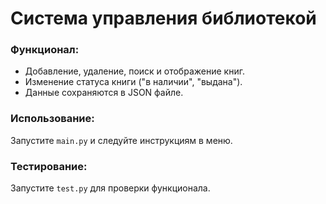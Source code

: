 # Система управления библиотекой

### Функционал:
- Добавление, удаление, поиск и отображение книг.
- Изменение статуса книги ("в наличии", "выдана").
- Данные сохраняются в JSON файле.

### Использование:
Запустите `main.py` и следуйте инструкциям в меню.

### Тестирование:
Запустите `test.py` для проверки функционала.
